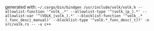 generated with: ``~/.cargo/bin/bindgen /usr/include/volk/volk.h --allowlist-function '^volk_.*' --allowlist-type '^(volk_|p_).*' --allowlist-var '^(VOLK_|volk_).*' --blocklist-function '^volk_.*(_func_desc|_manual)' --blocklist-type '^volk.*_func_desc(_t)?' -o src/volk.rs -- -x c++``
